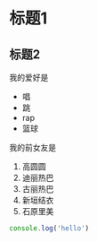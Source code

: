 # 标题1
## 标题2

我的爱好是

* 唱
* 跳
* rap
* 篮球

我的前女友是

1. 高圆圆
2. 迪丽热巴
3. 古丽热巴
4. 新垣结衣
5. 石原里美

```javascript
console.log('hello')